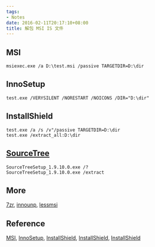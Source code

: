 ```yaml
---
tags:
- Notes
date: 2016-02-11T20:17:10+08:00
title: 解包 MSI IS 文件
---
```


<!--more-->

## MSI

    msiexec.exe /a D:\test.msi /passive TARGETDIR=D:\dir

## InnoSetup

    test.exe /VERYSILENT /NORESTART /NOICONS /DIR="D:\dir"

## InstallShield

    test.exe /a /s /v"/passive TARGETDIR=D:\dir
    test.exe /extract_all:D:\dir

## [SourceTree](https://www.atlassian.com/software/sourcetree)

    SourceTreeSetup_1.9.10.0.exe /?
    SourceTreeSetup_1.9.10.0.exe /extract

## More
[7zr](https://blog.xhstormr.tk/uploads/bin/7zr.exe),
[innounp](https://blog.xhstormr.tk/uploads/bin/innounp.exe),
[lessmsi](https://github.com/activescott/lessmsi/releases/latest)

## Reference
[MSI](https://helpnet.flexerasoftware.com/installshield24helplib/helplibrary/IHelpCmdLineMSI.htm),
[InnoSetup](http://www.jrsoftware.org/ishelp/topic_setupcmdline.htm),
[InstallShield](https://helpnet.flexerasoftware.com/installshield24helplib/helplibrary/IsCabView.htm),
[InstallShield](https://helpnet.flexerasoftware.com/installshield24helplib/helplibrary/IHelpSetup_EXECmdLine.htm),
[InstallShield](https://stackoverflow.com/questions/8681252/programmatically-extract-contents-of-installshield-setup-exe)
